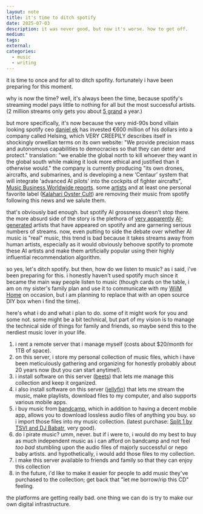 ```yaml
---
layout: note
title: it's time to ditch spotify
date: 2025-07-03
description: it was never good, but now it's worse. how to get off.
medium:
tags:
external:
categories:
  - music
  - writing
---
```


it is time to once and for all to ditch spofity. fortunately i have been preparing for this moment.

why is now the time? well, it's always been the time, because spotify's streaming model pays little to nothing for all but the most successful artists. (2 million streams only gets you about [5 grand](https://www.reddit.com/r/spotify/comments/13djsl9/how_much_do_artists_make_on_spotify_case_studies/) a year.)

but more specifically, it's now because the very mid-90s bond villain looking spotify ceo [daniel ek](https://en.wikipedia.org/wiki/Daniel_Ek) has invested €600 million of his dollars into a company called Helsing, which VERY CREEPILY describes itself in shockingly orwellian terms on its own website: "We provide precision mass and autonomous capabilities to democracies so that they can deter and protect." translation: "we enable the global north to kill whoever they want in the global south while making it look more ethical and justified than it otherwise would." the company is currently producing "its own drones, aircrafts, and submarines, and is developing a new ‘Centaur’ system that will integrate 'advanced AI pilots' into the cockpits of fighter aircrafts", [Music Business Worldwide reports](https://www.musicbusinessworldwide.com/spotify-ceo-daniel-ek-leads-690m-funding-round-for-ai-drone-manufacturer-helsing/). some [artists](https://www.rollingstone.com/music/music-news/deerhoof-quitting-spotify-ceo-ai-battle-tech-investment-1235375712/) and at least one personal favorite label ([Kalahari Oyster Cult](https://mixmag.net/read/kalahari-oyster-cult-pull-all-music-from-spotify-following-daniel-ek-military-ai-investment-news)) are removing their music from spotify following this news and we salute them.

that's obviously bad enough. but spotify AI grossness doesn't stop there. the more absurd side of the story is the plethora of [very apparently](https://arstechnica.com/ai/2025/06/half-a-million-spotify-users-are-unknowingly-grooving-to-an-ai-generated-band/) [AI-generated](https://slate.com/technology/2024/08/spotify-stream-farming-fake-cover-bands-artificial-intelligence.html) artists that have appeared on spotify and are garnering serious numbers of streams. now, even putting to side the debate over whether AI music is "real" music, this trend is bad because it takes streams away from human artists, especially as it would obviously behoove spotify to promote these AI artists and make them artificially popular using their highly influential recommendation algorithm.

so yes, let's ditch spotify. but then, how do we listen to music? as i said, i've been preparing for this. i honestly haven't used spotify much since it became the main way people listen to music (though cards on the table, i am on my sister's family plan and use it to communicate with my [WiiM Home](https://www.wiimhome.com/) on occasion, but i am planning to replace that with an open source DIY box when i find the time).

here's what i do and what i plan to do. some of it might work for you and some not. some might be a bit technical, but part of my vision is to manage the technical side of things for family and friends, so maybe send this to the nerdiest music lover in your life.

1. i rent a remote server that i manage myself (costs about $20/month for 1TB of space).
2. on this server, i store my personal collection of music files, which i have been meticulously gathering and organizing for honestly probably about 20 years now (but you can start anytime!).
3. i install software on this server ([beets](https://beets.io/)) that lets me manage this collection and keep it organized.
4. i also install software on this server ([jellyfin](https://jellyfin.org/)) that lets me stream the music, make playlists, download files to my computer, and also supports various mobile apps.
5. i buy music from [bandcamp](https://bandcamp.com/), which in addition to having a decent mobile app, allows you to download lossless audio files of anything you buy. so i import those files into my music collection. (latest purchase: [Split 1 by TSVI and DJ Babatr](https://tratratrax.bandcamp.com/album/split-1), very good).
6. do i pirate music? umm, never. but if i were to, i would do my best to buy as much independent music as i can afford on bandcamp and not feel _too bad_ stumbling upon the audio files of majorly successful or nepo baby artists. and hypothetically, i would add those files to my collection.
7. i make this server available to friends and family so that they can enjoy this collection
8. in the future, i'd like to make it easier for people to add music they've purchased to the collection; get back that "let me borrow/rip this CD" feeling.

the platforms are getting really bad. one thing we can do is try to make our own digital infrastructure.

